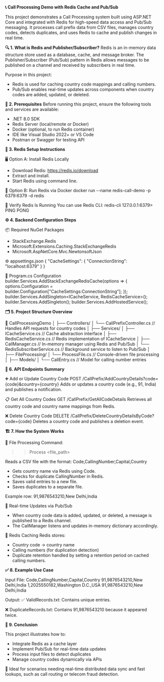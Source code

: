 **📞 Call Processing Demo with Redis Cache and Pub/Sub**
 
This project demonstrates a Call Processing system built using ASP.NET Core and integrated with Redis for high-speed data access and Pub/Sub messaging. It processes call prefix data from CSV files, manages country codes, detects duplicates, and uses Redis to cache and publish changes in real time.
 
**🔍 1. What is Redis and Publisher/Subscriber?**
Redis is an in-memory data structure store used as a database, cache, and message broker.
The Publisher/Subscriber (Pub/Sub) pattern in Redis allows messages to be published on a channel and received by subscribers in real time.
 
Purpose in this project:
- Redis is used for caching country code mappings and calling numbers.
- Pub/Sub enables real-time updates across components when country codes are added, updated, or deleted.
 
**🧰 2. Prerequisites**
Before running this project, ensure the following tools and services are available:
- .NET 8.0 SDK
- Redis Server (local/remote or Docker)
- Docker (optional, to run Redis container)
- IDE like Visual Studio 2022+ or VS Code
- Postman or Swagger for testing API
 
**🧱 3. Redis Setup Instructions**
 
🖥️ Option A: Install Redis Locally
- Download Redis: https://redis.io/download
- Extract and install.
- Start Redis using command line.
 
🐳 Option B: Run Redis via Docker
    docker run --name redis-call-demo -p 6379:6379 -d redis
 
🧪 Verify Redis Is Running
You can use Redis CLI:
    redis-cli
    127.0.0.1:6379> PING
    PONG
 
**⚙️ 4. Backend Configuration Steps**
 
📦 Required NuGet Packages
- StackExchange.Redis
- Microsoft.Extensions.Caching.StackExchangeRedis
- Microsoft.AspNetCore.Mvc.NewtonsoftJson
 
⚙️ appsettings.json
{
  "CacheSettings": {
    "ConnectionString": "localhost:6379"
  }
}
 
🧾 Program.cs Configuration
builder.Services.AddStackExchangeRedisCache(options =>
{
    options.Configuration = builder.Configuration["CacheSettings:ConnectionString"];
});
builder.Services.AddSingleton<ICacheService, RedisCacheService>();
builder.Services.AddSingleton<CallManager>();
builder.Services.AddHostedService<RedisSubscriberService>();
 
**🗂️ 5. Project Structure Overview**
 
📁 CallProcessingDemo
│
├── Controllers/
│   └── CallPrefixController.cs     // Handles API requests for country codes
│
├── Services/
│   ├── ICacheService.cs            // Cache abstraction interface
│   ├── RedisCacheService.cs        // Redis implementation of ICacheService
│   ├── CallManager.cs              // In-memory manager using Redis and Pub/Sub
│   └── RedisSubscriberService.cs   // Background service to listen to Pub/Sub
│
├── FileProcessing/
│   └── ProcessFile.cs              // Console-driven file processing
│
├── Models/
│   └── CallEntry.cs                // Model for calling number entries
 
**📡 6. API Endpoints Summary**
 
➕ Add or Update Country Code
POST /CallPrefix/AddCountryDetails?code={code}&country={country}
Adds or updates a country code (e.g., 91, India) and publishes a notification.
 
📋 Get All Country Codes
GET /CallPrefix/GetAllCodeDetails
Retrieves all country code and country name mappings from Redis.
 
❌ Delete Country Code
DELETE /CallPrefix/DeleteCountryDetailsByCode?code={code}
Deletes a country code and publishes a deletion event.
 
**🏗️ 7. How the System Works**
 
🔄 File Processing
Command:
>> Process <file_path>
 
Reads a CSV file with the format:
    Code,CallingNumber,Capital,Country
 
- Gets country name via Redis using Code.
- Checks for duplicate CallingNumber in Redis.
- Saves valid entries to a new file.
- Saves duplicates to a separate file.
 
Example row:
    91,9876543210,New Delhi,India
 
🔁 Real-time Updates via Pub/Sub
- When country code data is added, updated, or deleted, a message is published to a Redis channel.
- The CallManager listens and updates in-memory dictionary accordingly.
 
🧠 Redis Caching
Redis stores:
- Country code → country name
- Calling numbers (for duplication detection)
- Duplicate retention handled by setting a retention period on cached calling numbers.
 
**✅ 8. Example Use Case**
 
Input File:
Code,CallingNumber,Capital,Country
91,9876543210,New Delhi,India
1,2025550182,Washington D.C.,USA
91,9876543210,New Delhi,India
 
Output:
✅ ValidRecords.txt:
Contains unique entries.
 
❌ DuplicateRecords.txt:
Contains 91,9876543210 because it appeared twice.
 
**📝 9. Conclusion**
 
This project illustrates how to:
- Integrate Redis as a cache layer
- Implement Pub/Sub for real-time data updates
- Process input files to detect duplicates
- Manage country codes dynamically via APIs
 
🔧 Ideal for scenarios needing real-time distributed data sync and fast lookups, such as call routing or telecom fraud detection.
